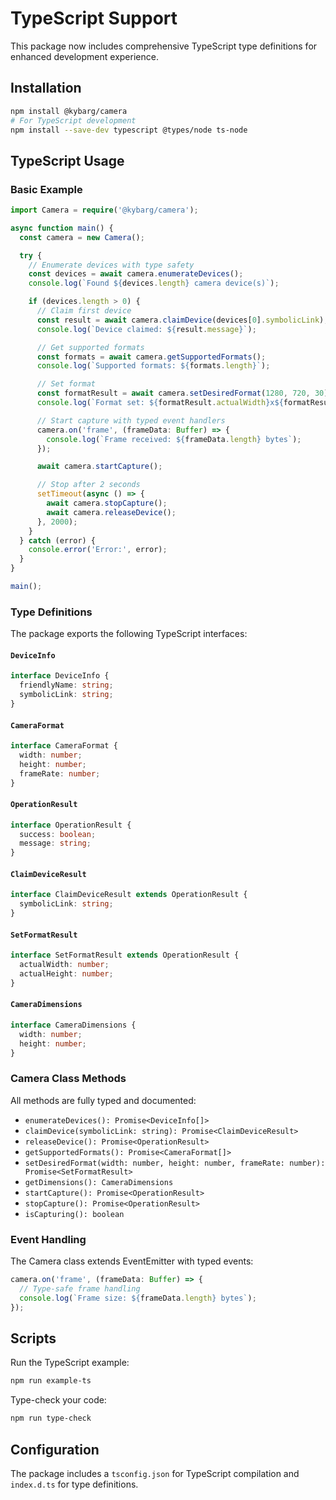 # TypeScript Support

This package now includes comprehensive TypeScript type definitions for enhanced development experience.

## Installation

```bash
npm install @kybarg/camera
# For TypeScript development
npm install --save-dev typescript @types/node ts-node
```

## TypeScript Usage

### Basic Example

```typescript
import Camera = require('@kybarg/camera');

async function main() {
  const camera = new Camera();

  try {
    // Enumerate devices with type safety
    const devices = await camera.enumerateDevices();
    console.log(`Found ${devices.length} camera device(s)`);

    if (devices.length > 0) {
      // Claim first device
      const result = await camera.claimDevice(devices[0].symbolicLink);
      console.log(`Device claimed: ${result.message}`);

      // Get supported formats
      const formats = await camera.getSupportedFormats();
      console.log(`Supported formats: ${formats.length}`);

      // Set format
      const formatResult = await camera.setDesiredFormat(1280, 720, 30);
      console.log(`Format set: ${formatResult.actualWidth}x${formatResult.actualHeight}`);

      // Start capture with typed event handlers
      camera.on('frame', (frameData: Buffer) => {
        console.log(`Frame received: ${frameData.length} bytes`);
      });

      await camera.startCapture();

      // Stop after 2 seconds
      setTimeout(async () => {
        await camera.stopCapture();
        await camera.releaseDevice();
      }, 2000);
    }
  } catch (error) {
    console.error('Error:', error);
  }
}

main();
```

### Type Definitions

The package exports the following TypeScript interfaces:

#### `DeviceInfo`
```typescript
interface DeviceInfo {
  friendlyName: string;
  symbolicLink: string;
}
```

#### `CameraFormat`
```typescript
interface CameraFormat {
  width: number;
  height: number;
  frameRate: number;
}
```

#### `OperationResult`
```typescript
interface OperationResult {
  success: boolean;
  message: string;
}
```

#### `ClaimDeviceResult`
```typescript
interface ClaimDeviceResult extends OperationResult {
  symbolicLink: string;
}
```

#### `SetFormatResult`
```typescript
interface SetFormatResult extends OperationResult {
  actualWidth: number;
  actualHeight: number;
}
```

#### `CameraDimensions`
```typescript
interface CameraDimensions {
  width: number;
  height: number;
}
```

### Camera Class Methods

All methods are fully typed and documented:

- `enumerateDevices(): Promise<DeviceInfo[]>`
- `claimDevice(symbolicLink: string): Promise<ClaimDeviceResult>`
- `releaseDevice(): Promise<OperationResult>`
- `getSupportedFormats(): Promise<CameraFormat[]>`
- `setDesiredFormat(width: number, height: number, frameRate: number): Promise<SetFormatResult>`
- `getDimensions(): CameraDimensions`
- `startCapture(): Promise<OperationResult>`
- `stopCapture(): Promise<OperationResult>`
- `isCapturing(): boolean`

### Event Handling

The Camera class extends EventEmitter with typed events:

```typescript
camera.on('frame', (frameData: Buffer) => {
  // Type-safe frame handling
  console.log(`Frame size: ${frameData.length} bytes`);
});
```

## Scripts

Run the TypeScript example:
```bash
npm run example-ts
```

Type-check your code:
```bash
npm run type-check
```

## Configuration

The package includes a `tsconfig.json` for TypeScript compilation and `index.d.ts` for type definitions.
